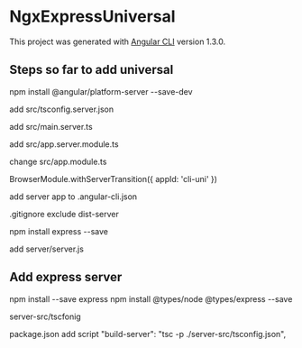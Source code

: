 # NgxExpressUniversal

This project was generated with [Angular CLI](https://github.com/angular/angular-cli) version 1.3.0.

## Steps so far to add universal

npm install @angular/platform-server --save-dev

add src/tsconfig.server.json

add src/main.server.ts

add src/app.server.module.ts

change src/app.module.ts

BrowserModule.withServerTransition({
      appId: 'cli-uni'
    })

add server app to .angular-cli.json

.gitignore exclude dist-server 

npm install express --save

add server/server.js

## Add express server

npm install --save express
npm install @types/node @types/express --save

server-src/tscfonig

package.json add script "build-server": "tsc -p ./server-src/tsconfig.json",